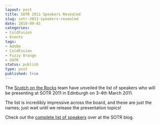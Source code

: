 ```yaml
---
layout: post
title: SOTR 2011 Speakers Revealed
slug: sotr-2011-speakers-revealed
date: 2010-09-01
categories:
- ColdFusion
- Events
tags:
- Adobe
- ColdFusion
- Fuzzy Orange
- SOTR
status: publish
type: post
published: true
---
```

<p>The <a title="Scotch on the Rocks 2011" href="http://www.scotch-on-the-rocks.co.uk/" target="_blank">Scotch on the Rocks</a> team have unveiled the list of speakers who will be presenting at SOTR 2011 in Edinburgh on 3-4th March 2011.</p>
<p>The list is incredibly impressive across the board, and these are just the names; just wait until we release the presentation topics!</p>
<p>Check out the <a title="View the post at the Scotch on the Rocks blog" href="http://www.scotch-on-the-rocks.co.uk/blog/index.cfm/2010/9/1/SOTR2011-Speakers-Unleashed" target="_blank">complete list of speakers</a> over at the SOTR blog.</p>
